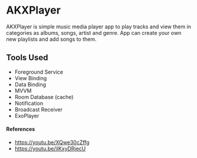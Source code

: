 # AKXPlayer
AKXPlayer is simple music media player app to play tracks and view them in categories as albums, songs, artist and genre. 
App can create your own new playlists and add songs to them.


## Tools Used
* Foreground Service
* View Binding
* Data Binding
* MVVM
* Room Database (cache)
* Notification
* Broadcast Receiver
* ExoPlayer

#### References
* https://youtu.be/XQwe30cZffg
* https://youtu.be/iIKxyDRjecU
